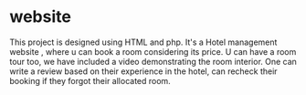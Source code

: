 # website
This project is designed using HTML and php. 
It's a Hotel management website , where u can book a room considering its price.
U can have a room tour too, we have included a video demonstrating the room interior.
One can write a review based on their experience in the hotel, can  recheck their booking if they forgot their allocated room.
